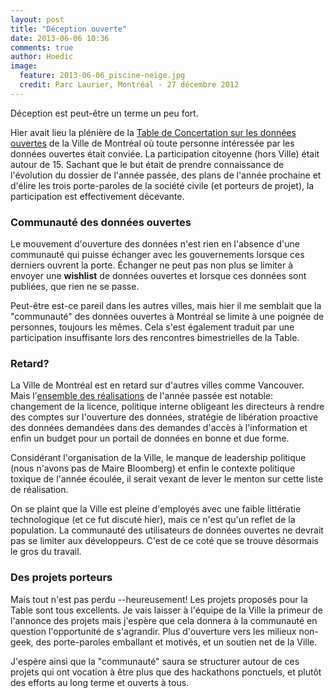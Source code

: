 ```yaml
---
layout: post
title: "Déception ouverte"
date: 2013-06-06 10:36
comments: true
author: Hoedic
image:
  feature: 2013-06-06_piscine-neige.jpg
  credit: Parc Laurier, Montréal - 27 décembre 2012
---
```


Déception est peut-être un terme un peu fort.

Hier avait lieu la plénière de la [Table de Concertation sur les données ouvertes](http://donnees.ville.montreal.qc.ca/demarche/concertation/composition-table-de-concertation/) de la Ville de Montréal où toute personne intéressée par les données ouvertes était conviée. La participation citoyenne (hors Ville) était autour de 15. Sachant que le but était de prendre connaissance de l'évolution du dossier de l'année passée, des plans de l'année prochaine et d'élire les trois porte-paroles de la société civile (et porteurs de projet), la participation est effectivement décevante.

### Communauté des données ouvertes

Le mouvement d'ouverture des données n'est rien en l'absence d'une communauté qui puisse échanger avec les gouvernements lorsque ces derniers ouvrent la porte. Échanger ne peut pas non plus se limiter à envoyer une **wishlist** de données ouvertes et lorsque ces données sont publiées, que rien ne se passe.

Peut-être est-ce pareil dans les autres villes, mais hier il me semblait que la "communauté" des données ouvertes à Montréal se limite à une poignée de personnes, toujours les mêmes. Cela s'est également traduit par une participation insuffisante lors des rencontres bimestrielles de la Table.

### Retard?

La Ville de Montréal est en retard sur d'autres villes comme Vancouver. Mais l'[ensemble des réalisations](http://donnees.ville.montreal.qc.ca/fichiers/GTDO/rapports/2012/pdf/rapport-2012_2012-10-23.pdf) de l'année passée est notable: changement de la licence, politique interne obligeant les directeurs à rendre des comptes sur l'ouverture des données, stratégie de libération proactive des données demandées dans des demandes d'accès à l'information et enfin un budget pour un portail de données en bonne et due forme.

Considérant l'organisation de la Ville, le manque de leadership politique (nous n'avons pas de Maire Bloomberg) et enfin le contexte politique toxique de l'année écoulée, il serait vexant de lever le menton sur cette liste de réalisation.

On se plaint que la Ville est pleine d'employés avec une faible littératie technologique (et ce fut discuté hier), mais ce n'est qu'un reflet de la population. La communauté des utilisateurs de données ouvertes ne devrait pas se limiter aux développeurs. C'est de ce coté que se trouve désormais le gros du travail.

### Des projets porteurs

Mais tout n'est pas perdu --heureusement! Les projets proposés pour la Table sont tous excellents. Je vais laisser à l'équipe de la Ville la primeur de l'annonce des projets mais j'espère que cela donnera à la communauté en question l'opportunité de s'agrandir. Plus d'ouverture vers les milieux non-geek, des porte-paroles emballant et motivés, et un soutien net de la Ville.

J'espère ainsi que la "communauté" saura se structurer autour de ces projets qui ont vocation à être plus que des hackathons ponctuels, et plutôt des efforts au long terme et ouverts à tous.